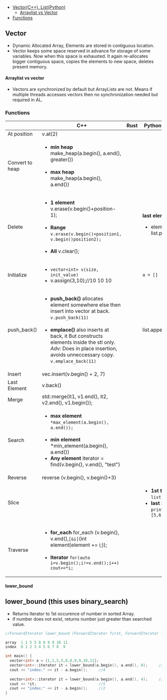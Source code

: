 - [Vector(C++), List(Python)](#what)
  - [Arraylist vs Vector](#vs)
- [Functions](#fun)
<a name=what></a>
## Vector
- Dynamic Allocated Array, Elements are stored in contiguous location.
- Vector keeps some space reserved in advance for storage of some variables. Now when this space is exhausted. It again re-allocates bigger contiguous space, copies the elements to new space, deletes present memory.  
<a name=vs></a>
#### Arraylist vs vector
- Vectors are synchronized by default but ArrayLists are not. Means if multiple threads accesses vectors then no synchronization needed but required in AL.    

<a name=fun></a>
### Functions
||C++|Rust|Python = `List []`|
|---|---|---|---|
|At position|v.at(2)|
|Convert to heap|<ul><li>**min heap** make_heap(a.begin(), a.end(), greater<int>())</li> <br> <li>**max heap** make_heap(a.begin(), a.end())</li></ul>||||
|Delete|<ul><li>**1 element** v.erase(v.begin()+position-1);</li> <br> <li>**Range** `v.erase(v.begin()+position1, v.begin()position2);`</li> <br> <li>**All** v.clear();</li></ul>||**last element** <ul><li>element = list.pop()</li></ul>|
|Initialize|<ul><li>`vector<int> v(size, init_value)`</li> <li>v.assign(3,10);//10 10 10</li></ul>||`a = []`|
|push_back()|<ul><li>**push_back()** allocates element somewhere else then insert into vector at back. `v.push_back(11)`</li> <br> <li>**emplace()** also inserts at back, it But constructs elements inside the stl only. *Adv:* Does in place insertion, avoids unneccessary copy. `v.emplace_back(11)`</li></ul>||list.append(4)|
|Insert|vec.insert(v.begin() + 2, 7)|
|Last Element|v.back()|||
|Merge|std::merge(it1, v1.end(), it2, v2.end(), v1.begin());|||
|Search|<ul><li>**max element** `*max_element(a.begin(), a.end());`</li> <br> <li>**min element** *min_element(a.begin(), a.end())</li> <li>**Any element** iterator = find(v.begin(), v.end(), "test")</li></ul>|||
|Reverse|reverse (v.begin(), v.begin()+3)|||
|Slice|||<ul><li>**1st to last** `list[1:]`</li><li>**last 3** `print(a[-3:])#[5,6,7]`</li></ul>|
|Traverse|<ul><li>**for_each** for_each (v.begin(), v.end(),`[&i]`(int element{element += i;});</li> <br> <li>**Iterator** `for(auto i=v.begin();i!=v.end();i++) cout<<*i;`</li></ul>|||

<a name=lb></a>
#### lower_bound
## lower_bound (this uses binary_search)
- Returns Iterator to 1st occurence of number in sorted Array.
- if number does not exist, returns number just greater than searched value.
```c++
//ForwardIterator lower_bound (ForwardIterator first, ForwardIterator last, const T& val);

array  1 1 5 5 8 8 9 9 10 11
index  0 1 2 3 4 5 6 7 8  9

int main() {
  vector<int> a = {1,1,5,5,8,8,9,9,10,11};
  vector<int>::iterator it = lower_bound(a.begin(), a.end(), 8);     //Search 8
  cout << "index:" << it - a.begin();     //4
  
  vector<int>::iterator it = lower_bound(a.begin(), a.end(), 4);     //Search 4
  cout << *it;                            //5
  cout << "index:" << it - a.begin();     //2
}
```
